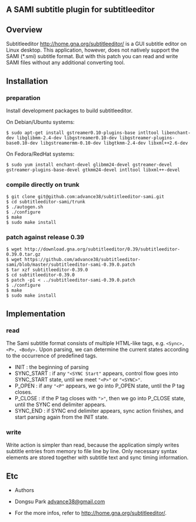 ## A SAMI subtitle plugin for subtitleeditor

## Overview

 Subtitleeditor <http://home.gna.org/subtitleeditor/> is a GUI subtitle editor on Linux desktop. This application, however, does not natively support the SAMI (\*.smi) subtitle format. But with this patch you can read and write SAMI files without any additional converting tool.

## Installation


### preparation

Install development packages to build subtitleeditor.

On Debian/Ubuntu systems:

```
$ sudo apt-get install gstreamer0.10-plugins-base intltool libenchant-dev libglibmm-2.4-dev libgstreamer0.10-dev libgstreamer-plugins-base0.10-dev libgstreamermm-0.10-dev libgtkmm-2.4-dev libxml++2.6-dev

```

On Fedora/RedHat systems:

```
$ sudo yum install enchant-devel glibmm24-devel gstreamer-devel gstreamer-plugins-base-devel gtkmm24-devel intltool libxml++-devel
```

### compile directly on trunk

```
$ git clone git@github.com:advance38/subtitleeditor-sami.git
$ cd subtitleeditor-sami/trunk
$ ./autogen.sh
$ ./configure
$ make
$ sudo make install
```

### patch against release 0.39

```
$ wget http://download.gna.org/subtitleeditor/0.39/subtitleeditor-0.39.0.tar.gz
$ wget https://github.com/advance38/subtitleeditor-sami/blob/master/subtitleeditor-sami-0.39.0.patch
$ tar xzf subtitleeditor-0.39.0
$ cd subtitleeditor-0.39.0
$ patch -p1 < ../subtitleeditor-sami-0.39.0.patch
$ ./configure
$ make
$ sudo make install
```

## Implementation

### read

The Sami subtitle format consists of multiple HTML-like tags, e.g. ``<Sync>, <P>, <Body>.``
Upon parsing, we can determine the current states according to the occurrence of predefined tags.

* INIT : the beginning of parsing
* SYNC_START : if any ``"<SYNC Start"`` appears, control flow goes into SYNC_START state, until we meet ``"<P>"`` or ``"<SYNC>"``.
* P_OPEN : if any ``"<P"`` appears, we go into P_OPEN state, until the P tag closes.
* P_CLOSE : if the P tag closes with ``">"``, then we go into P_CLOSE state, until the SYNC end delimiter appears.
* SYNC_END : if SYNC end delimiter appears, sync action finishes, and start parsing again from the INIT state.

### write

Write action is simpler than read, because the application simply writes subtitle entries from memory to file line by line. Only necessary syntax elements are stored together with subtitle text and sync timing information.

## Etc

 * Authors
  - Dongsu Park advance38@gmail.com

 * For the more infos, refer to http://home.gna.org/subtitleeditor/.

